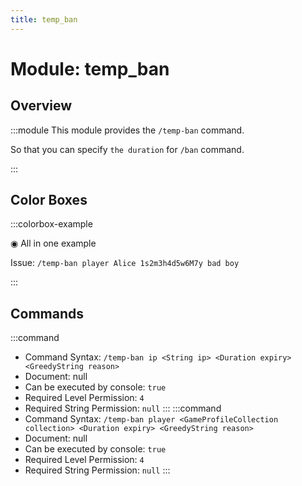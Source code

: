 ```yaml
---
title: temp_ban
---
```



# Module: temp_ban

## Overview
:::module
  This module provides the `/temp-ban` command.
  
  So that you can specify `the duration` for `/ban` command.


:::
## Color Boxes

:::colorbox-example

  ◉ All in one example
  
  Issue: `/temp-ban player Alice 1s2m3h4d5w6M7y bad boy`


:::

## Commands
:::command
- Command Syntax: `/temp-ban ip <String ip> <Duration expiry> <GreedyString reason>`
- Document: null
- Can be executed by console: `true`
- Required Level Permission: `4`
- Required String Permission: `null`
:::
:::command
- Command Syntax: `/temp-ban player <GameProfileCollection collection> <Duration expiry> <GreedyString reason>`
- Document: null
- Can be executed by console: `true`
- Required Level Permission: `4`
- Required String Permission: `null`
:::
